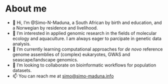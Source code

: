 # About me
- 👋 Hi, I’m @Simo-N-Maduna, a South African by birth and education, and a Norwegian by residence and livelihood.
- 👀 I’m interested in applied genomic research in the fields of molecular ecology and aquaculture. I am always eager to parcipate in genetic data analysis. 
- 🌱 I’m currently learning computational approaches for *de novo* reference genome assemblies of (complex) eukaryotes, GWAS and seascape/landscape genomics.
- 💞️ I’m looking to collaborate on bioinformatic workflows for population datasets. 
- 📫 You can reach me at simo@simo-maduna.info

<!---
simo-N-Maduna/simo-N-Maduna is a ✨ special ✨ repository because its `README.md` (this file) appears on your GitHub profile.
You can click the Preview link to take a look at your changes.
--->
